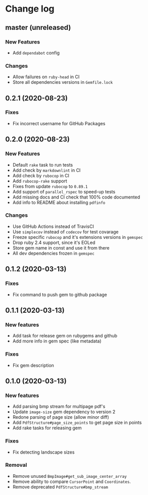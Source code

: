 # Change log

## master (unreleased)

### New Features

* Add `dependabot` config

### Changes

* Allow failures on `ruby-head` in CI
* Store all dependencies versions in `Gemfile.lock`

## 0.2.1 (2020-08-23)

### Fixes

* Fix incorrect username for GitHub Packages

## 0.2.0 (2020-08-23)

### New Features

* Default `rake` task to run tests
* Add check by `markdownlint` in CI
* Add check by `rubocop` in CI
* Add `rubocop-rake` support
* Fixes from update `rubocop` to `0.89.1`
* Add support of `parallel_rspec` to speed-up tests
* Add missing docs and CI check that 100% code documented
* Add info to README about installing `pdfinfo`

### Changes

* Use GitHub Actions instead of TravisCI
* Use `simplecov` instead of `codecov` for test covarage
* Freeze specific `rubocop` and it's extensions versions in `gemspec`
* Drop ruby 2.4 support, since it's EOLed
* Store gem name in const and use it from there
* All dev dependencies frozen in `gemspec`

## 0.1.2 (2020-03-13)

### Fixes

* Fix command to push gem to github package

## 0.1.1 (2020-03-13)

### New features

* Add task for release gem on rubygems and github
* Add more info in gem spec (like metadata)

### Fixes

* Fix gem description

## 0.1.0 (2020-03-13)

### New features

* Add parsing bmp stream for multipage pdf's
* Update `image-size` gem dependency to version 2  
* Redone parsing of page size (allow minor diff)
* Add `PdfStructure#page_size_points` to get page size in points
* Add rake tasks for releasing gem

### Fixes

* Fix detecting landscape sizes

### Removal

* Remove unused `BmpImage#get_sub_image_center_array`
* Remove ability to compare `CursorPoint` and `Coordinates`.
* Remove deprecated `PdfStructure#bmp_stream`
